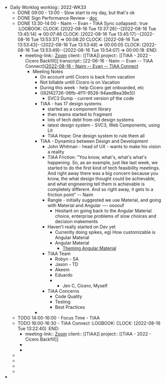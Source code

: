 - Daily Worklog
  worklog:: 2022-WK33
	- DONE 09:00 - 13:00 - Slow start to my day, but that's ok
	- DONE Sign Performance Review - [doc](https://docs.google.com/document/d/1oIzWIAbrBsBx6SFEPwBIefFeabNIxEbdNnGKLMO1aFI/edit)
	- DONE 13:30-14:00 - Naim -- Evan - TIAA Sync
	  collapsed:: true
	  :LOGBOOK:
	  CLOCK: [2022-08-16 Tue 13:37:26]--[2022-08-16 Tue 13:45:14] =>  00:07:48
	  CLOCK: [2022-08-16 Tue 13:45:17]--[2022-08-16 Tue 13:53:37] =>  00:08:20
	  CLOCK: [2022-08-16 Tue 13:53:43]--[2022-08-16 Tue 13:53:48] =>  00:00:05
	  CLOCK: [2022-08-16 Tue 13:53:49]--[2022-08-16 Tue 13:54:07] =>  00:00:18
	  :END:
		- meeting-link:: [Zoom](https://www.google.com/url?q=https://rangle.zoom.us/j/83773105256?pwd%3DMjBKNXV5MlF2VUdMbGV2dWVYOCsyUT09&sa=D&source=calendar&ust=1661102642170061&usg=AOvVaw2phKBjm8dDO7XE4i7ReWK5)
		  client:: [[TIAA]]
		  project:: [[TIAA - 2022 - Cicero Backfill]]
		  transcript:: [22-06-16 - Naim -- Evan -- TIAA Connect]([2022-08-16 - Naim -- Evan -- TIAA Connect](https://otter.ai/u/XuFBLahTnwID76aEdNw1jYnqHSU?f=home)
			- Meeting Notes
				- On account until Cicero is back from vacation
				- Not billable untill Cicero is on Vacation
				- During this week - help Cicero get onboarded, etc
				- ((62f42726-06fb-4f11-9526-94aed8ea38e5))
					- SVC3 Dump - current version pf the code
				- TIAA - has 17 design systems
					- started as a component library
					- then teams started to fragment
					- lots of tech debt from old design systems
					- latest design system - SVC3, Web Components, using Lit
					- TIAA Hope: One design system to rule them all
				- TIAA - Dynamics between Design and Development
					- John Whitman - head of UX - wants to make his vision a reality
					- TIAA Friction: "You know, what's, what's what's happening. So, as an example, just like last week, we started to do the first kind of tech feasibility meetings. And right away there was a big concern because you know, the what design thought could be achievable, and what engineering tell them is achievable is completely different. And so right away, it gets to a friction point" -- Naim
					- Rangle - initially suggested we use Material, and going with Material and Angular --- oooouf
						- Hesitant on going back to the Angular Material choice, enterprise problems of slow choices and decision makements
					- Haven't really started on Dev yet
						- Currently doing spikes, eg) How customizable is Angular Material
						- Angular Material
							- [Theming Angular Material](https://material.angular.io/guide/theming)
					- TIAA Team
						- Robyn - SA
						- Jason - TD
						- Akeem
						- Eduardo
						- + Jen C, Cicero, Myself
					- TIAA Concerns
						- Code Quality
						- Testing
						- Best Practices
				-
	- TODO 14:00-16:00 - Focus Time - TIAA
	- TODO 16:00-16:30 - TIAA Connect
	  :LOGBOOK:
	  CLOCK: [2022-08-16 Tue 13:22:40]
	  :END:
		- meeting-link:: [Zoom](https://www.google.com/url?q=https://rangle.zoom.us/j/88497825609?pwd%3DWEp2VW5mNDlOV2huZUtweVJHOXBJUT09&sa=D&source=calendar&ust=1661102381005767&usg=AOvVaw0oNLgCbP3352Gq3abyTIEm)
		  client:: [[TIAA]]
		  project:: [[TIAA - 2022 - Cicero Backfill]]
		-
		-
	-
	-
	-
	-
-
